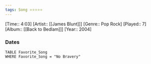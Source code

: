 ```yaml
---
tags: Song ⭐⭐⭐⭐⭐ 
---
```

[Time:: 4:03]
[Artist:: [[James Blunt]]]
[Genre:: Pop Rock]
[Played:: 7]
[Album:: [[Back to Bedlam]]]
[Year:: 2004]
### Dates
````dataview
TABLE Favorite_Song
WHERE Favorite_Song = "No Bravery"
````